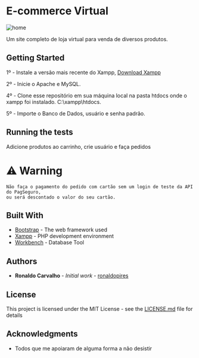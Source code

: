 # E-commerce Virtual

![home](https://i.ibb.co/2tY1N8W/loja.jpg)

Um site completo de loja virtual para venda de diversos produtos.

## Getting Started

1º - Instale a versão mais recente do Xampp, [Download Xampp](https://www.apachefriends.org/pt_br/index.html)

2º - Inicie o Apache e MySQL.

4º - Clone esse repositório em sua máquina local na pasta htdocs onde o xampp foi instalado. C:\xampp\htdocs.

5º - Importe o Banco de Dados, usuário e senha padrão.

## Running the tests

Adicione produtos ao carrinho, crie usuário e faça pedidos

# :warning: Warning

```
Não faça o pagamento do pedido com cartão sem um login de teste da API do PagSeguro,
ou será descontado o valor do seu cartão.
```

## Built With

* [Bootstrap](https://getbootstrap.com.br) - The web framework used
* [Xampp](https://www.apachefriends.org/pt_br/index.html) - PHP development environment
* [Workbench](https://www.mysql.com/products/workbench/) - Database Tool

## Authors

* **Ronaldo Carvalho** - *Initial work* - [ronaldopires](https://github.com/ronaldopires)

## License

This project is licensed under the MIT License - see the [LICENSE.md](LICENSE.md) file for details

## Acknowledgments

* Todos que me apoiaram de alguma forma a não desistir
